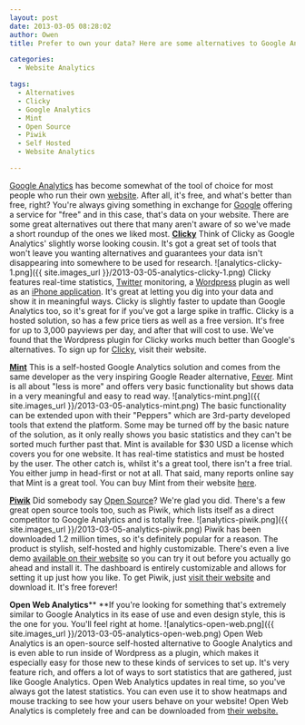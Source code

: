 ```yaml
---
layout: post
date: 2013-03-05 08:28:02
author: Owen
title: Prefer to own your data? Here are some alternatives to Google Analytics

categories:
  - Website Analytics

tags:
  - Alternatives
  - Clicky
  - Google Analytics
  - Mint
  - Open Source
  - Piwik
  - Self Hosted
  - Website Analytics

---
```


[Google Analytics](http://web-analytics-software.findthebest.com/l/1/Google-Analytics "Google Analytics") has become somewhat of the tool of choice for most people who run their own [website](http://en.wikipedia.org/wiki/Website "Website"). After all, it's free, and what's better than free, right?
You're always giving something in exchange for [Google](http://google.com "Google") offering a service for "free" and in this case, that's data on your website. There are some great alternatives out there that many aren't aware of so we've made a short roundup of the ones we liked most.
**[Clicky](http://getclicky.com "Clicky Web Analytics")**
Think of Clicky as Google Analytics' slightly worse looking cousin. It's got a great set of tools that won't leave you wanting alternatives and guarantees your data isn't disappearing into somewhere to be used for research.
![analytics-clicky-1.png]({{ site.images_url }}/2013-03-05-analytics-clicky-1.png)
Clicky features real-time statistics, [Twitter](http://twitter.com "Twitter") monitoring, a [Wordpress](http://wordpress.org "WordPress") plugin as well as an [iPhone application](http://www.apple.com/itunes "App Store (iOS)"). It's great at letting you dig into your data and show it in meaningful ways. Clicky is slightly faster to update than Google Analytics too, so it's great for if you've got a large spike in traffic.
Clicky is a hosted solution, so has a few price tiers as well as a free version. It's free for up to 3,000 payviews per day, and after that will cost to use. We've found that the Wordpress plugin for Clicky works much better than Google's alternatives.
To sign up for [Clicky](http://clicky.com/), visit their website.

**[Mint](http://www.haveamint.com/ "Mint (software)")**
This is a self-hosted Google Analytics solution and comes from the same developer as the very inspiring Google Reader alternative, [Fever](http://www.feedafever.com/). Mint is all about "less is more" and offers very basic functionality but shows data in a very meaningful and easy to read way.
![analytics-mint.png]({{ site.images_url }}/2013-03-05-analytics-mint.png)
The basic functionality can be extended upon with their "Peppers" which are 3rd-party developed tools that extend the platform. Some may be turned off by the basic nature of the solution, as it only really shows you basic statistics and they can't be sorted much further past that.
Mint is available for $30 USD a license which covers you for one website. It has real-time statistics and must be hosted by the user. 
The other catch is, whilst it's a great tool, there isn't a free trial. You either jump in head-first or not at all. That said, many reports online say that Mint is a great tool. You can buy Mint from their website [here](http://www.haveamint.com/).

**[Piwik](http://piwik.org "Piwik")**
Did somebody say [Open Source](http://www.wikinvest.com/concept/Open_Source "Open Source")? We're glad you did. There's a few great open source tools too, such as Piwik, which lists itself as a direct competitor to Google Analytics and is totally free.
![analytics-piwik.png]({{ site.images_url }}/2013-03-05-analytics-piwik.png)
Piwik has been downloaded 1.2 million times, so it's definitely popular for a reason. The product is stylish, self-hosted and highly customizable. There's even a live demo [available on their website](http://demo.piwik.org/index.php?module=CoreHome&action=index&idSite=7&period=day&date=yesterday#module=Dashboard&action=embeddedIndex&idSite=7&period=day&date=yesterday&idDashboard=1) so you can try it out before you actually go ahead and install it.
The dashboard is entirely customizable and allows for setting it up just how you like. To get Piwik, just [visit their website](http://piwik.org/features/) and download it. It's free forever!

**Open Web Analytics****
**If you're looking for something that's extremely similar to Google Analytics in its ease of use and even design style, this is the one for you. You'll feel right at home.
![analytics-open-web.png]({{ site.images_url }}/2013-03-05-analytics-open-web.png)
Open Web Analytics is an open-source self-hosted alternative to Google Analytics and is even able to run inside of Wordpress as a plugin, which makes it especially easy for those new to these kinds of services to set up.
It's very feature rich, and offers a lot of ways to sort statistics that are gathered, just like Google Analytics. Open Web Analytics updates in real time, so you've always got the latest statistics. You can even use it to show heatmaps and mouse tracking to see how your users behave on your website!
Open Web Analytics is completely free and can be downloaded from [their website.](http://www.openwebanalytics.com/)
